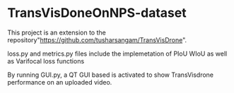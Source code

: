 # TransVisDoneOnNPS-dataset
This project is an extension to the repository"https://github.com/tusharsangam/TransVisDrone". 

loss.py and metrics.py files include the implemetation of PIoU  WIoU  as well as Varifocal loss functions

By running GUI.py, a QT GUI based is activated to show TransVisdrone performance on an uploaded video.
